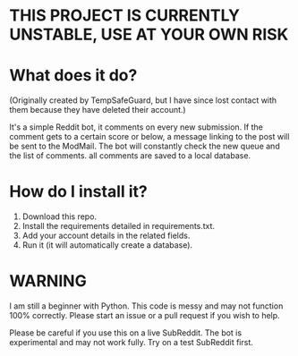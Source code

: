 # THIS PROJECT IS CURRENTLY UNSTABLE, USE AT YOUR OWN RISK

# What does it do?
(Originally created by TempSafeGuard, but I have since lost contact with them because they have deleted their account.)


It's a simple Reddit bot, it comments on every new submission. If the comment gets to a certain score or below, a message linking to the post will be sent to the ModMail. The bot will constantly check the new queue and the list of comments. all comments are saved to a local database.

# How do I install it?
1) Download this repo.
2) Install the requirements detailed in requirements.txt.
3) Add your account details in the related fields.
4) Run it (it will automatically create a database).

# WARNING
I am still a beginner with Python. This code is messy and may not function 100% correctly. Please start an issue or a pull request if you wish to help.


Please be careful if you use this on a live SubReddit. The bot is experimental and may not work fully. Try on a test SubReddit first.
